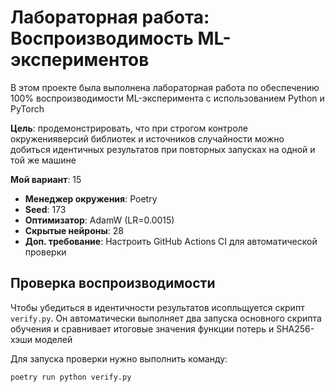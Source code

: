 # Лабораторная работа: Воспроизводимость ML-экспериментов

В этом проекте была выполнена лабораторная работа по обеспечению 100% воспроизводимости ML-эксперимента с использованием Python и PyTorch

**Цель**: продемонстрировать, что при строгом контроле окруженияверсий библиотек и источников случайности можно добиться идентичных результатов при повторных запусках на одной и той же машине

**Мой вариант**: 15

*   **Менеджер окружения**: Poetry
*   **Seed**: 173
*   **Оптимизатор**: AdamW (LR=0.0015)
*   **Скрытые нейроны**: 28
*   **Доп. требование**: Настроить GitHub Actions CI для автоматической проверки


## Проверка воспроизводимости

Чтобы убедиться в идентичности результатов исопльщуется скрипт `verify.py`. Он автоматически выполняет два запуска основного скрипта обучения и сравнивает итоговые значения функции потерь и SHA256-хэши моделей

Для запуска проверки нужно выполнить команду:

```bash
poetry run python verify.py
